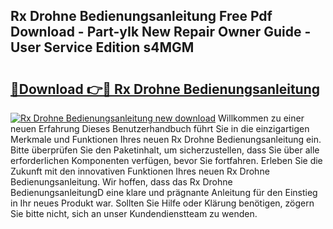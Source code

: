 ## Rx Drohne Bedienungsanleitung Free Pdf Download - Part-yIk New Repair Owner Guide - User Service Edition s4MGM

# <h2><a href="http://df5utz.blite.top/?on=Rx+Drohne+Bedienungsanleitung">🔗Download 👉🔴 Rx Drohne Bedienungsanleitung</a></h2>

[![Rx Drohne Bedienungsanleitung new download](https://i.imgur.com/lujVjoI.png)](http://df5utz.blite.top/?on=Rx+Drohne+Bedienungsanleitung)
Willkommen zu einer neuen Erfahrung Dieses Benutzerhandbuch führt Sie in die einzigartigen Merkmale und Funktionen Ihres neuen Rx Drohne Bedienungsanleitung ein. Bitte überprüfen Sie den Paketinhalt, um sicherzustellen, dass Sie über alle erforderlichen Komponenten verfügen, bevor Sie fortfahren. Erleben Sie die Zukunft mit den innovativen Funktionen Ihres neuen Rx Drohne Bedienungsanleitung. Wir hoffen, dass das Rx Drohne BedienungsanleitungD eine klare und prägnante Anleitung für den Einstieg in Ihr neues Produkt war. Sollten Sie Hilfe oder Klärung benötigen, zögern Sie bitte nicht, sich an unser Kundendienstteam zu wenden.
